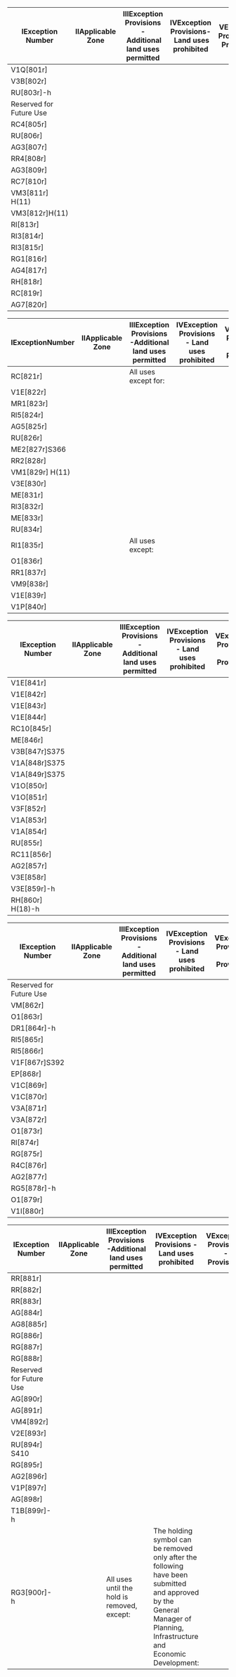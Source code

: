 | IException Number | IIApplicable Zone | IIIException Provisions - Additional land uses permitted | IVException Provisions- Land uses prohibited | VException Provisions- Provisions |
| ------- | ------- | ------- | ------- | ------- |
| V1Q[801r] |  |  |  |  |
| V3B[802r] |  |  |  |  |
| RU[803r]-h |  |  |  |  |
| Reserved for Future Use |  |  |  |  |
| RC4[805r] |  |  |  |  |
| RU[806r] |  |  |  |  |
| AG3[807r] |  |  |  |  |
| RR4[808r] |  |  |  |  |
| AG3[809r] |  |  |  |  |
| RC7[810r] |  |  |  |  |
| VM3[811r] H(11) |  |  |  |  |
| VM3[812r]H(11) |  |  |  |  |
| RI[813r] |  |  |  |  |
| RI3[814r] |  |  |  |  |
| RI3[815r] |  |  |  |  |
| RG1[816r] |  |  |  |  |
| AG4[817r] |  |  |  |  |
| RH[818r] |  |  |  |  |
| RC[819r] |  |  |  |  |
| AG7[820r] |  |  |  |  |

| IExceptionNumber | IIApplicable Zone | IIIException Provisions -Additional land uses permitted | IVException Provisions - Land uses prohibited | VException Provisions -Provisions |
| ------- | ------- | ------- | ------- | ------- |
| RC[821r] |  | All uses except for: |  |  |
| V1E[822r] |  |  |  |  |
| MR1[823r] |  |  |  |  |
| Rl5[824r] |  |  |  |  |
| AG5[825r] |  |  |  |  |
| RU[826r] |  |  |  |  |
| ME2[827r]S366 |  |  |  |  |
| RR2[828r] |  |  |  |  |
| VM1[829r] H(11) |  |  |  |  |
| V3E[830r] |  |  |  |  |
| ME[831r] |  |  |  |  |
| Rl3[832r] |  |  |  |  |
| ME[833r] |  |  |  |  |
| RU[834r] |  |  |  |  |
| Rl1[835r] |  | All uses except: |  |  |
| O1[836r] |  |  |  |  |
| RR1[837r] |  |  |  |  |
| VM9[838r] |  |  |  |  |
| V1E[839r] |  |  |  |  |
| V1P[840r] |  |  |  |  |

| IException Number | IIApplicable Zone | IIIException Provisions - Additional land uses permitted | IVException Provisions - Land uses prohibited | VException Provisions - Provisions |
| ------- | ------- | ------- | ------- | ------- |
| V1E[841r] |  |  |  |  |
| V1E[842r] |  |  |  |  |
| V1E[843r] |  |  |  |  |
| V1E[844r] |  |  |  |  |
| RC10[845r] |  |  |  |  |
| ME[846r] |  |  |  |  |
| V3B[847r]S375 |  |  |  |  |
| V1A[848r]S375 |  |  |  |  |
| V1A[849r]S375 |  |  |  |  |
| V1O[850r] |  |  |  |  |
| V1O[851r] |  |  |  |  |
| V3F[852r] |  |  |  |  |
| V1A[853r] |  |  |  |  |
| V1A[854r] |  |  |  |  |
| RU[855r] |  |  |  |  |
| RC11[856r] |  |  |  |  |
| AG2[857r] |  |  |  |  |
| V3E[858r] |  |  |  |  |
| V3E[859r]-h |  |  |  |  |
| RH[860r] H(18)-h |  |  |  |  |

| IException Number | IIApplicable Zone | IIIException Provisions - Additional land uses permitted | IVException Provisions - Land uses prohibited | VException Provisions - Provisions |
| ------- | ------- | ------- | ------- | ------- |
| Reserved for Future Use |  |  |  |  |
| VM[862r] |  |  |  |  |
| O1[863r] |  |  |  |  |
| DR1[864r]-h |  |  |  |  |
| Rl5[865r] |  |  |  |  |
| Rl5[866r] |  |  |  |  |
| V1F[867r]S392 |  |  |  |  |
| EP[868r] |  |  |  |  |
| V1C[869r] |  |  |  |  |
| V1C[870r] |  |  |  |  |
| V3A[871r] |  |  |  |  |
| V3A[872r] |  |  |  |  |
| O1[873r] |  |  |  |  |
| RI[874r] |  |  |  |  |
| RG[875r] |  |  |  |  |
| R4C[876r] |  |  |  |  |
| AG2[877r] |  |  |  |  |
| RG5[878r]-h |  |  |  |  |
| O1[879r] |  |  |  |  |
| V1I[880r] |  |  |  |  |

| IException Number | IIApplicable Zone | IIIException Provisions -Additional land uses permitted | IVException Provisions -Land uses prohibited | VException Provisions - Provisions |
| ------- | ------- | ------- | ------- | ------- |
| RR[881r] |  |  |  |  |
| RR[882r] |  |  |  |  |
| RR[883r] |  |  |  |  |
| AG[884r] |  |  |  |  |
| AG8[885r] |  |  |  |  |
| RG[886r] |  |  |  |  |
| RG[887r] |  |  |  |  |
| RG[888r] |  |  |  |  |
| Reserved for Future Use |  |  |  |  |
| AG[890r] |  |  |  |  |
| AG[891r] |  |  |  |  |
| VM4[892r] |  |  |  |  |
| V2E[893r] |  |  |  |  |
| RU[894r] S410 |  |  |  |  |
| RG[895r] |  |  |  |  |
| AG2[896r] |  |  |  |  |
| V1P[897r] |  |  |  |  |
| AG[898r] |  |  |  |  |
| T1B[899r]-h |  |  |  |  |
| RG3[900r]-h |  | All uses until the hold is removed, except: | The holding symbol can be removed only after the following have been submitted and approved by the General Manager of Planning, Infrastructure and Economic Development: |  |